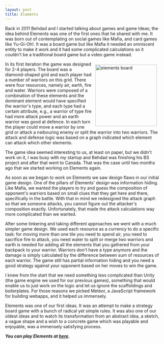 ```yaml
---
layout: post
title: Elements
---
```



Back in 2011 Behdad and I started talking about games and game Ideas; the idea behind Elements was one of the first ones that he shared with me. It was born out of contemplating on social games like Mafia, and card games like Yu-Gi-Oh!. It was a board game but like Mafia it needed an omniscent entity to make it work and it had some complicated calculations so it couldn't be a traditional board game but a video game instead. 

<img style="float:right; width:200px; height:200px; margin:10px 10px 10px 10px;" src="http://magicalmonsters.github.io/images/elements.png" alt="elements board" />

In its first iteration the game was designed for 2-4 players. The board was a diamond-shaped grid and each player had a number of warriors on this grid. There were four resources, namely air, earth, fire and water. Warriors were composed of a combination of these elements and the dominant element would have specified the warrior's type, and each type had a certain attribute, e.g., a warrior of type fire had more attack power and an earth warrior was good at defence. In each turn the player could move a warrior by one grid or attack a neibouring enemy or split the warrior into two warriors. The attack and defense logic was based on a graph indicated which element can attack which other elements. 

The game idea seemed interesting to us, at least on paper, but we didn't work on it, I was busy with my startup and Behdad was finishing his BS project and after that went to Canada. That was the case until two months ago that we started working on Elements again. 

As soon as we began to work on Elements we saw design flaws in our initial game design. One of the pillars of Elements' design was information hiding. Like Mafia, we wanted the players to try and guess the composition of opponent's warriors based on small clues that they get here and there, specifically in the battle. With that in mind we redesigned the attack graph so that we someone attacks, you cannot figure out the attacker's composition exactly. Unfortunately, that made the attack calculations way more complicated than we wanted. 

After some tinkering and taking different approaches we went with a much simpler game design. We used each resource as a currency to do a specific task: for moving more than one tile you need to spend air, you need to sacrifice fire to attack, you need water to split or merge two warriors and earth is needed for adding all the elements that you gathered from your backpack to your warrior. Warriors don't have a type anymore and the damage is simply calculated by the difference between sum of resources of each warrior. The game still has partial information hiding and you need a good strategy against your opponent based on her moves to win the game. 

I knew from the start that we need something less complicated than Unity (the game engine we used for our previous games), something that would enable us to just work on the logic and let us ignore the scaffoldings and boilerplates. For those reasons we picked Meteor, a JavaScript framework for building webapps, and it helped us immensely.

Elements was one of our first ideas. It was an attempt to make a strategy board game with a bunch of radical yet simple rules. It was also one of our oldest ideas and to watch its transformation from an abstract idea, a sketch, a vague shape and a wish to a concrete game which was playable and enjoyable, was a immensely satisfying process.


***You can play Elements at [here](http://the-elements.herokuapp.com/).***
